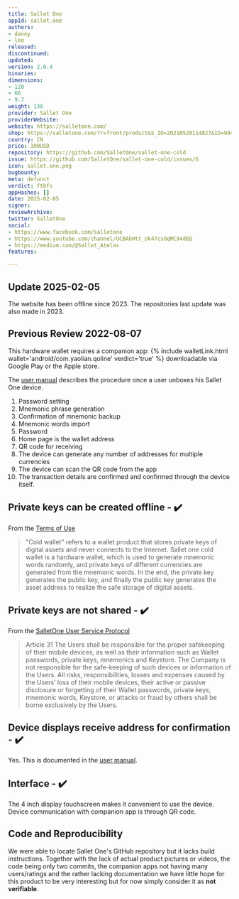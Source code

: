 ```yaml
---
title: Sallet One
appId: sallet.one
authors:
- danny
- leo
released: 
discontinued: 
updated: 
version: 2.0.4
binaries: 
dimensions:
- 120
- 66
- 9.7
weight: 138
provider: Sallet One
providerWebsite: 
website: https://salletone.com/
shop: https://salletone.com/?r=front/product&S_ID=20210520114827&ID=994
country: CN
price: 100USD
repository: https://github.com/SalletOne/sallet-one-cold
issue: https://github.com/SalletOne/sallet-one-cold/issues/6
icon: sallet.one.png
bugbounty: 
meta: defunct
verdict: ftbfs
appHashes: []
date: 2025-02-05
signer: 
reviewArchive: 
twitter: SalletOne
social:
- https://www.facebook.com/salletone
- https://www.youtube.com/channel/UCBAbHtt_Uk47csOqMC94dEQ
- https://medium.com/@Sallet_Atelas
features: 

---
```


## Update 2025-02-05

The website has been offline since 2023. The repositories last update was also made in 2023.

## Previous Review 2022-08-07

This hardware wallet requires a companion app: {% include walletLink.html wallet='android/com.yaolian.qoline' verdict='true' %} downloadable via Google Play or the Apple store.

The [user manual](https://salletone.com/?r=front/news&S_ID=20210427140342) describes the procedure once a user unboxes his Sallet One device.

1. Password setting
2. Mnemonic phrase generation
3. Confirmation of mnemonic backup
4. Mnemonic words import
5. Password
6. Home page is the wallet address
7. QR code for receiving
8. The device can generate any number of addresses for multiple currencies
9. The device can scan the QR code from the app
10. The transaction details are confirmed and confirmed through the device itself.

## Private keys can be created offline - ✔️

From the [Terms of Use](https://salletone.com/?r=front/showcontent&S_ID=20210508101749)

> "Cold wallet" refers to a wallet product that stores private keys of digital assets and never connects to the Internet. Sallet one cold wallet is a hardware wallet, which is used to generate mnemonic words randomly, and private keys of different currencies are generated from the mnemonic words. In the end, the private key generates the public key, and finally the public key generates the asset address to realize the safe storage of digital assets.


## Private keys are not shared - ✔️

From the [SalletOne User Service Protocol](https://salletone.com/?r=front/showcontent&S_ID=20210526160843)

> Article 31 The Users shall be responsible for the proper safekeeping of their mobile devices, as well as their information such as Wallet passwords, private keys, mnemonics and Keystore. The Company is not responsible for the safe-keeping of such devices or information of the Users. All risks, responsibilities, losses and expenses caused by the Users’ loss of their mobile devices, their active or passive disclosure or forgetting of their Wallet passwords, private keys, mnemonic words, Keystore, or attacks or fraud by others shall be borne exclusively by the Users.

## Device displays receive address for confirmation - ✔️

Yes. This is documented in the [user manual](https://salletone.com/?r=front/news&S_ID=20210427140342).

## Interface - ✔️

The 4 inch display touchscreen makes it convenient to use the device. Device communication with companion app is through QR code.

## Code and Reproducibility

We were able to locate Sallet One's GitHub repository but it lacks build
instructions. Together with the lack of actual product pictures or videos, the
code being only two commits, the companion apps not having many users/ratings
and the rather lacking documentation we have little hope for this product to be
very interesting but for now simply consider it as **not verifiable**.
